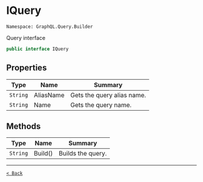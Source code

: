 # IQuery

`Namespace: GraphQL.Query.Builder`

Query interface

```csharp
public interface IQuery
```

## Properties

| Type | Name | Summary |
| --- | --- | --- |
| `String` | AliasName | Gets the query alias name. |
| `String` | Name | Gets the query name. |

## Methods

| Type | Name | Summary |
| --- | --- | --- |
| `String` | Build() | Builds the query. |

---

[`< Back`](../)

